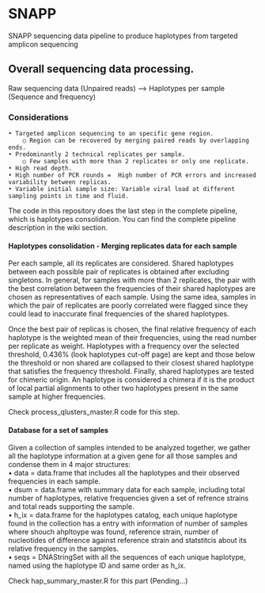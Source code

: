 # SNAPP

SNAPP sequencing data pipeline to produce haplotypes from targeted amplicon sequencing

## Overall sequencing data processing. 

Raw sequencing data (Unpaired reads)   -->  Haplotypes per sample (Sequence and frequency)

### Considerations

	• Targeted amplicon sequencing to an specific gene region.
		○ Region can be recovered by merging paired reads by overlapping ends.  
	• Predominantly 2 technical replicates per sample. 
		○ Few samples with more than 2 replicates or only one replicate. 
	• High read depth. 
	• High number of PCR rounds =  High number of PCR errors and increased variability between replicas.
	• Variable initial sample size: Variable viral load at different sampling points in time and fluid. 

The code in this repository does the last step in the complete pipeline, which is haplotypes consolidation.  You can find the complete pipeline description in the wiki section. 

#### Haplotypes consolidation - Merging replicates data for each sample

Per each sample, all its replicates are considered. Shared haplotypes between each possible pair of replicates is obtained after excluding singletons. In general, for samples with more than 2 replicates, the pair with the best correlation between the frequencies of their shared haplotypes are chosen as representatives of each sample. Using the same idea, samples in which the pair of replicates are poorly correlated were flagged since they could lead to inaccurate final frequencies of the shared haplotypes.  

Once the best pair of replicas is chosen, the final relative frequency of each haplotype is the weighted mean of their frequencies, using the read number per replicate as weight. Haplotypes with a frequency over the selected threshold, 0.436% (look haplotypes cut-off  page) are kept and those below the threshold or non shared are collapsed to their closest shared haplotype that satisfies the frequency threshold. Finally, shared haplotypes are tested for chimeric origin. An haplotype is considered a chimera if it is the product of local partial alignments to other two haplotypes present in the same sample  at higher frequencies. 

Check process_qlusters_master.R code for this step. 

#### Database for a set of samples 

Given a collection of samples intended to be analyzed together, we gather all the haplotype information at a given gene for all those samples and condense them in 4 major structures:  
	• data = data.frame that includes all the haplotypes and their observed frequencies in each sample.   
	• dsum = data.frame with summary data for each sample, including total number of haplotypes, relative frequencies given a set of refrence strains and total reads supporting the sample.   
	• h_ix = data.frame for the haplotypes catalog, each unique haplotype found in the collection has a entry with information of number of samples where shouch ahpltoype was found, reference strain, number of nucleotides of difference against reference strain and statstitcis about its relative frequency in the samples.  
	• seqs = DNAStringSet with all the sequences of each unique haplotype, named using the haplotype ID and same order as h_ix.   
	  
Check hap_summary_master.R for this part (Pending...)
